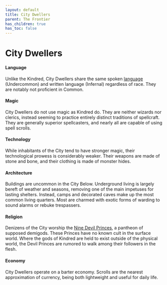 ```yaml
---
layout: default
title: City Dwellers
parent: The Frontier
has_children: true
has_toc: false
---
```


# City Dwellers

<!-- #### The City Above

The entrance to the City Below is a ruin, the broken remnants of some unknown nation. Shattered sandstone walls and collapsed adobe brick buildings are scattered throughout the region. Sinkholes in basements and former courtyards open up into underground tunnels, which in turn connect to the Forgotten City proper. -->

<!-- #### Denizens of the City

Among the monsters and dangers of the City are thinking creatures, capable of speech and reason. Their very existence is something of a controversy among the Kindred (who have long thought themselves the sole stewards of Naevis). -->

#### Language

Unlike the Kindred, City Dwellers share the same spoken [language](../../more/language) (Undercommon) and written language (Infernal) regardless of race. They are notably not proficient in Common.

#### Magic

City Dwellers do not use magic as Kindred do. They are neither wizards nor clerics, instead seeming to practice entirely distinct traditions of spellcraft. They are generally superior spellcasters, and nearly all are capable of using spell scrolls.

#### Technology

While inhabitants of the City tend to have stronger magic, their technological prowess is considerably weaker. Their weapons are made of stone and bone, and their clothing is made of monster hides.

#### Architecture

Buildings are uncommon in the City Below. Underground living is largely bereft of weather and seasons, removing one of the main impetuses for lasting shelters. Instead, camps and decorated caves make up the most common living quarters. Most are charmed with exotic forms of warding to sound alarms or rebuke trespassers.

#### Religion

Denizens of the City worship the [Nine Devil Princes](devil_princes), a pantheon of supposed demigods. These Princes have no known cult in the surface world. Where the gods of Kindred are held to exist outside of the physical world, the Devil Princes are rumored to walk among their followers in the flesh. 

#### Economy

City Dwellers operate on a barter economy. Scrolls are the nearest approximation of currency, being both lightweight and useful for daily life.